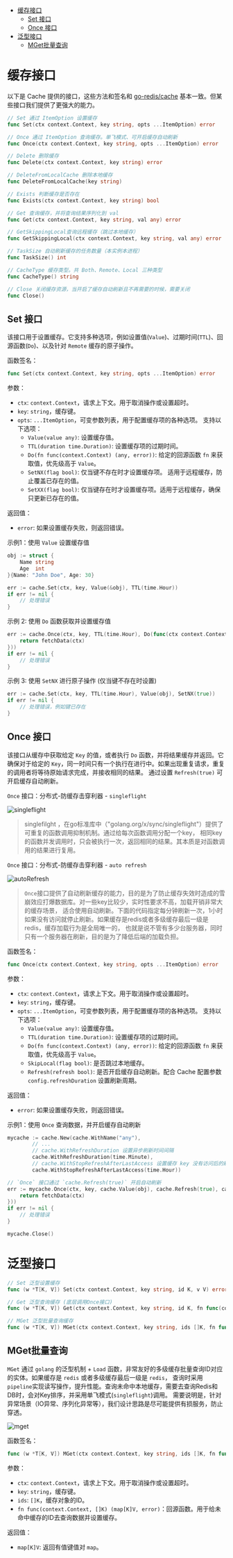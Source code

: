 <!-- TOC -->
* [缓存接口](#缓存接口)
  * [Set 接口](#set-接口)
  * [Once 接口](#once-接口)
* [泛型接口](#泛型接口)
  * [MGet批量查询](#mget批量查询)
<!-- TOC -->


# 缓存接口

以下是 Cache 提供的接口，这些方法和签名和 [go-redis/cache](https://github.com/go-redis/cache) 基本一致。但某些接口我们提供了更强大的能力。

```go
// Set 通过 ItemOption 设置缓存
func Set(ctx context.Context, key string, opts ...ItemOption) error

// Once 通过 ItemOption 查询缓存。单飞模式、可开启缓存自动刷新
func Once(ctx context.Context, key string, opts ...ItemOption) error

// Delete 删除缓存
func Delete(ctx context.Context, key string) error

// DeleteFromLocalCache 删除本地缓存
func DeleteFromLocalCache(key string)

// Exists 判断缓存是否存在
func Exists(ctx context.Context, key string) bool

// Get 查询缓存，并将查询结果序列化到 val 
func Get(ctx context.Context, key string, val any) error

// GetSkippingLocal查询远程缓存（跳过本地缓存）
func GetSkippingLocal(ctx context.Context, key string, val any) error

// TaskSize 自动刷新缓存的任务数量（本实例本进程）
func TaskSize() int

// CacheType 缓存类型。共 Both、Remote、Local 三种类型
func CacheType() string

// Close 关闭缓存资源，当开启了缓存自动刷新且不再需要的时候，需要关闭
func Close()
```

## Set 接口

该接口用于设置缓存。它支持多种选项，例如设置值(`Value`)、过期时间(`TTL`)、回源函数(`Do`)、以及针对 `Remote` 缓存的原子操作。

函数签名：
```go
func Set(ctx context.Context, key string, opts ...ItemOption) error
```

参数：
- `ctx`: `context.Context`，请求上下文。用于取消操作或设置超时。
- `key`: `string`，缓存键。
- `opts`: `...ItemOption`，可变参数列表，用于配置缓存项的各种选项。 支持以下选项：
    - `Value(value any)`: 设置缓存值。
    - `TTL(duration time.Duration)`: 设置缓存项的过期时间。
    - `Do(fn func(context.Context) (any, error))`: 给定的回源函数 `fn` 来获取值，优先级高于 `Value`。
    - `SetNX(flag bool)`: 仅当键不存在时才设置缓存项。 适用于远程缓存，防止覆盖已存在的值。
    - `SetXX(flag bool)`: 仅当键存在时才设置缓存项。适用于远程缓存，确保只更新已存在的值。

返回值：
- `error`: 如果设置缓存失败，则返回错误。

示例1：使用 `Value` 设置缓存值
```go
obj := struct {
	Name string
	Age  int
}{Name: "John Doe", Age: 30}

err := cache.Set(ctx, key, Value(&obj), TTL(time.Hour))
if err != nil {
	// 处理错误
}
```

示例 2: 使用 `Do` 函数获取并设置缓存值
```go
err := cache.Once(ctx, key, TTL(time.Hour), Do(func(ctx context.Context) (any, error) {
	return fetchData(ctx)
}))
if err != nil {
	// 处理错误
}
```

示例 3: 使用 `SetNX` 进行原子操作 (仅当键不存在时设置)

```go
err := cache.Set(ctx, key, TTL(time.Hour), Value(obj), SetNX(true))
if err != nil {
    // 处理错误，例如键已存在
}
```

## Once 接口

该接口从缓存中获取给定 `Key` 的值，或者执行 `Do` 函数，并将结果缓存并返回。它确保对于给定的 `Key`，同一时间只有一个执行在进行中。如果出现重复请求，重复的调用者将等待原始请求完成，并接收相同的结果。
通过设置 `Refresh(true)` 可开启缓存自动刷新。

`Once` 接口：分布式-防缓存击穿利器 - `singleflight`

![singleflight](/docs/images/singleflight.png)

> singlefilght ，在go标准库中（"golang.org/x/sync/singleflight"）提供了可重复的函数调用抑制机制。通过给每次函数调用分配一个key，
> 相同key的函数并发调用时，只会被执行一次，返回相同的结果。其本质是对函数调用的结果进行复用。


`Once` 接口：分布式-防缓存击穿利器 - `auto refresh`

![autoRefresh](/docs/images/autorefresh.png)

> `Once`接口提供了自动刷新缓存的能力，目的是为了防止缓存失效时造成的雪崩效应打爆数据库。对一些key比较少，实时性要求不高，加载开销非常大的缓存场景，
> 适合使用自动刷新。下面的代码指定每分钟刷新一次，1小时如果没有访问就停止刷新。如果缓存是redis或者多级缓存最后一级是redis，缓存加载行为是全局唯一的，
> 也就是说不管有多少台服务器，同时只有一个服务器在刷新，目的是为了降低后端的加载负担。

函数签名：
```go
func Once(ctx context.Context, key string, opts ...ItemOption) error
```

参数：
- `ctx`: `context.Context`，请求上下文。用于取消操作或设置超时。
- `key`: `string`，缓存键。
- `opts`: `...ItemOption`，可变参数列表，用于配置缓存项的各种选项。 支持以下选项：
    - `Value(value any)`: 设置缓存值。
    - `TTL(duration time.Duration)`: 设置缓存项的过期时间。
    - `Do(fn func(context.Context) (any, error))`: 给定的回源函数 `fn` 来获取值，优先级高于 `Value`。
    - `SkipLocal(flag bool)`: 是否跳过本地缓存。
    - `Refresh(refresh bool)`: 是否开启缓存自动刷新。配合 Cache 配置参数 `config.refreshDuration` 设置刷新周期。

返回值：
- `error`: 如果设置缓存失败，则返回错误。

示例1：使用 `Once` 查询数据，并开启缓存自动刷新

```go
mycache := cache.New(cache.WithName("any"),
		// ...
		// cache.WithRefreshDuration 设置异步刷新时间间隔
		cache.WithRefreshDuration(time.Minute),
		// cache.WithStopRefreshAfterLastAccess 设置缓存 key 没有访问后的刷新任务取消时间
        cache.WithStopRefreshAfterLastAccess(time.Hour))

// `Once` 接口通过 `cache.Refresh(true)` 开启自动刷新
err := mycache.Once(ctx, key, cache.Value(obj), cache.Refresh(true), cache.Do(func(ctx context.Context) (any, error) {
    return fetchData(ctx)
}))
if err != nil {
    // 处理错误
}

mycache.Close()
```

# 泛型接口

```go
// Set 泛型设置缓存
func (w *T[K, V]) Set(ctx context.Context, key string, id K, v V) error

// Get 泛型查询缓存 (底层调用Once接口)
func (w *T[K, V]) Get(ctx context.Context, key string, id K, fn func(context.Context, K) (V, error)) (V, error)

// MGet 泛型批量查询缓存
func (w *T[K, V]) MGet(ctx context.Context, key string, ids []K, fn func(context.Context, []K) (map[K]V, error)) (result map[K]V)
```

## MGet批量查询

`MGet` 通过 `golang` 的泛型机制 + `Load` 函数，非常友好的多级缓存批量查询ID对应的实体。如果缓存是 `redis` 或者多级缓存最后一级是 `redis`，
查询时采用 `pipeline`实现读写操作，提升性能。查询未命中本地缓存，需要去查询Redis和DB时，会对Key排序，并采用单飞模式(`singleflight`)调用。
需要说明是，针对异常场景（IO异常、序列化异常等），我们设计思路是尽可能提供有损服务，防止穿透。

![mget](/docs/images/mget.png)

函数签名：
```go
func (w *T[K, V]) MGet(ctx context.Context, key string, ids []K, fn func(context.Context, []K) (map[K]V, error)) (result map[K]V)
```

参数：
- `ctx`: `context.Context`，请求上下文。用于取消操作或设置超时。
- `key`: `string`，缓存键。
- `ids`: `[]K`，缓存对象的ID。
- `fn func(context.Context, []K) (map[K]V, error)`：回源函数。用于给未命中缓存的ID去查询数据并设置缓存。

返回值：
- `map[K]V`: 返回有值键值对 `map`。
